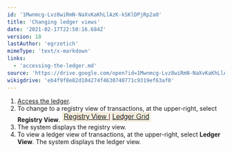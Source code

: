 ```yaml
---
id: '1Mwnmcg-Lvz8wiRmN-NaXvKaKhLlAzK-kSKlDPjRp2a0'
title: 'Changing ledger views'
date: '2021-02-17T22:50:16.684Z'
version: 18
lastAuthor: 'egrzetich'
mimeType: 'text/x-markdown'
links:
  - 'accessing-the-ledger.md'
source: 'https://drive.google.com/open?id=1Mwnmcg-Lvz8wiRmN-NaXvKaKhLlAzK-kSKlDPjRp2a0'
wikigdrive: 'eb4f9f8e82d104274f4630740771c9319ef63af0'
---
```

1. [Access the ledger](accessing-the-ledger.md).
2. To change to a registry view of transactions, at the upper-right, select <strong>Registry View</strong>. <img src="changing-ledger-views.assets/10000000000000CE00000017A564D75D3659E6E9.png" />
3. The system displays the registry view.
4. To view a ledger view of transactions, at the upper-right, select <strong>Ledger View</strong>. The system displays the ledger view.
